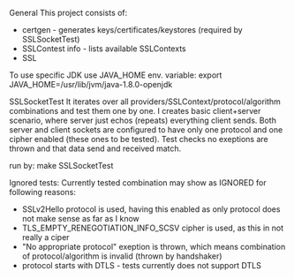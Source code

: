 General
This project consists of:
- certgen - generates keys/certificates/keystores (required by SSLSocketTest)
- SSLContest info - lists available SSLContexts
- SSL


To use specific JDK use JAVA_HOME env. variable:
export JAVA_HOME=/usr/lib/jvm/java-1.8.0-openjdk



SSLSocketTest
It iterates over all providers/SSLContext/protocol/algorithm combinations and test them one by one.
I creates basic client+server scenario, where server just echos (repeats) everything client sends.
Both server and client sockets are configured to have only one protocol and one cipher enabled (these ones to be tested).
Test checks no exeptions are thrown and that data send and received match.

run by:
make SSLSocketTest

Ignored tests:
Currently tested combination may show as IGNORED for following reasons:
- SSLv2Hello protocol is used, having this enabled as only protocol does not make sense as far as I know
- TLS_EMPTY_RENEGOTIATION_INFO_SCSV cipher is used, as this in not really a ciper
- "No appropriate protocol" exeption is thrown, which means combination of protocol/algorithm is invalid (thrown by handshaker)
- protocol starts with DTLS - tests currently does not support  DTLS

